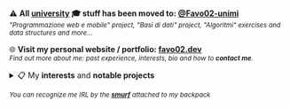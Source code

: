 ⚠️ **All <ins>university</ins> 🎓 stuff has been moved to: [@Favo02-unimi](https://github.com/favo02-unimi)**\
<sup>_"Programmazione web e mobile" project, "Basi di dati" project, "Algoritmi" exercises and data structures and more..._</sup>

🌐 **Visit my personal website / portfolio: [favo02.dev](https://favo02.dev)**\
<sup>_Find out more about me: past experience, interests, bio and how to **contact me**._</sup>

<details>
  <summary>📋 My <b>interests</b> and <b>notable projects</b></summary>

  <br/>

- **Competitive programming**: `python`, `go`

  - [Competitive programming](https://github.com/Favo02/competitive-programming): _container of all my competitive programming repositories_
  - [Advent of code](https://github.com/Favo02/advent-of-code): _daily algorithmic challenges_ <img height="22" src="https://skillicons.dev/icons?i=golang,python" title="Go, Python" />
  - [Codeforces](https://github.com/Favo02/codeforces): _competitive programming contests_ <img height="22" src="https://skillicons.dev/icons?i=python" title="Python" />
  - [LeetCode](https://github.com/Favo02/leetcode): _data structures and algorithms challenges and contests_ <img height="22" src="https://skillicons.dev/icons?i=python" title="Python" />

  <br/>

- **Open source Projects**: `javascript`, `docker`, `linux`, `github actions`

  - [Workspaces by open apps](https://github.com/Favo02/workspaces-by-open-apps): _GNOME shell extension_ <img height="22" src="https://skillicons.dev/icons?i=javascript" title="JavaScript" />
  - [HomeLab](https://github.com/Favo02/homelab): _homelab and self-hosting_ <img height="22" src="https://skillicons.dev/icons?i=docker,linux,githubactions" title="Docker, Linux, GitHub actions" />

  <br/>

- **Web development**: `javascript`, `typescript`, `react`, `express`, `tailwindcss`, `mongodb`, `php`, `postgresql`, `ocaml`, `svelte`

  - [CessAdvisor](https://github.com/Favo02/cess-advisor): _toilet review system_ <img height="22" src="https://skillicons.dev/icons?i=ocaml,svelte,postgres" title="OCaml, Svelte, Postgres" />
  - [favo02.dev](https://github.com/Favo02/favo02.dev): _personal website/portfolio_ <img height="22" src="https://skillicons.dev/icons?i=typescript,react,tailwindcss" title="TypeScript, React, Tailwindcss" />
  - [Social Network for Music](https://github.com/Favo02/social-network-for-music): _Spotify fullstack clone_ <img height="22" src="https://skillicons.dev/icons?i=javascript,react,express,tailwindcss,mongodb" title="JavaScript, React, Express, Tailwindcss, MongoDB" />
  - [SuperUnimia](https://github.com/Favo02/super-unimia): _platform to manage university exam registrations_ <img height="22" src="https://skillicons.dev/icons?i=php,postgres" title="PHP, Postgres" />

  <br/>

- **Noteworthy University courses**: `ocaml`, `erlang`, `scala`, `pandas`, `matplotlib`, `bash`, `x86 assembly`, `go`

  - [LP OCaml](https://github.com/Favo02/lp-ocaml): _functional programming_ <img height="22" src="https://skillicons.dev/icons?i=ocaml" title="OCaml" />
  - [LP Erlang](https://github.com/Favo02/lp-erlang): _concurrent programming_ <img height="22" src="https://github.com/Favo02/Favo02/assets/59796435/3ddd85cf-1db3-4264-8c1d-4d50374bdd7c" title="Erlang" />
  - [LP Scala](https://github.com/Favo02/lp-scala): _domain specific languages (DSL) parsing_ <img height="22" src="https://skillicons.dev/icons?i=scala" title="Scala" />
  - [Statistica e Analisi dei dati](https://github.com/Favo02/statistica-e-analisi-dei-dati): _handbook for statistics course_ <img height="22" src="https://skillicons.dev/icons?i=python" title="Pandas, Matplotlib" />
  - [Sicurezza e Privatezza](https://github.com/Favo02/sicurezza-e-privatezza): _PWN college cybersecurity CTF_ <img height="22" src="https://skillicons.dev/icons?i=bash" title="Bash, x86 Assembly" /> <img height="22" src="https://github.com/Favo02/Favo02/assets/59796435/d1808634-eeb1-4f64-80ca-e4d0afd2fb16" title="Bash, x86 Assembly" />
  - [Algoritmi e Strutture dati](https://github.com/Favo02-unimi/algoritmi-e-strutture-dati): _implementation of various algorithms and data structures_ <img height="22" src="https://skillicons.dev/icons?i=go" title="Go" />

  <br/>
</details>

<sub>_You can recognize me IRL by the **[smurf](https://upload.wikimedia.org/wikipedia/en/2/26/Papasmurf1.jpg)** attached to my backpack_</sub>
